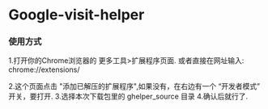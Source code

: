 # Google-visit-helper


### 使用方式
1.打开你的Chrome浏览器的 更多工具>扩展程序页面.
或者直接在网址输入: chrome://extensions/

2.这个页面点击 "添加已解压的扩展程序",如果没有，在右边有一个 “开发者模式” 开关，要打开.
3.选择本次下载包里的 ghelper_source 目录
4.确认后就行了.

